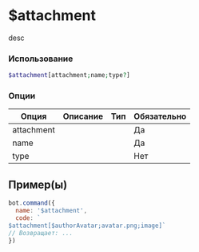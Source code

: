 # $attachment
desc
### Использование
```php
$attachment[attachment;name;type?]
```

### Опции

| Опция | Описание | Тип | Обязательно |
|--------|-------------|------|----------|
| attachment |  |  | Да | 
| name |  |  | Да | 
| type |  |  | Нет |
## Пример(ы)

```javascript
bot.command({
  name: '$attachment',
  code: `
$attachment[$authorAvatar;avatar.png;image]`
// Возвращает: ...
})
```